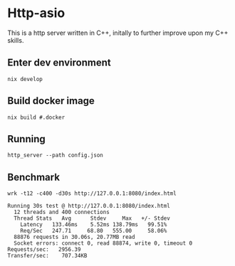 # Http-asio

This is a http server written in C++, initally to further improve upon my C++ skills.


## Enter dev environment

```
nix develop
```

## Build docker image

```
nix build #.docker
```

## Running

```
http_server --path config.json
```

## Benchmark

```
wrk -t12 -c400 -d30s http://127.0.0.1:8080/index.html                 

Running 30s test @ http://127.0.0.1:8080/index.html
  12 threads and 400 connections
  Thread Stats   Avg      Stdev     Max   +/- Stdev
    Latency   133.46ms    5.52ms 138.79ms   99.51%
    Req/Sec   247.71     68.80   555.00     58.06%
  88876 requests in 30.06s, 20.77MB read
  Socket errors: connect 0, read 88874, write 0, timeout 0
Requests/sec:   2956.39
Transfer/sec:    707.34KB
```

